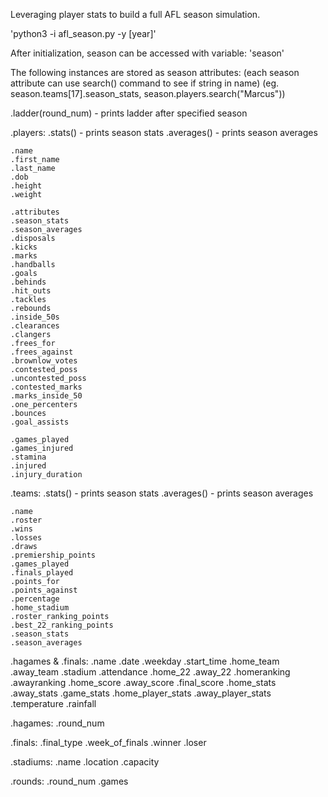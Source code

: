 Leveraging player stats to build a full AFL season simulation.

'python3 -i afl_season.py -y [year]'

After initialization, season can be accessed with variable: 'season'

The following instances are stored as season attributes:
(each season attribute can use search() command to see if string in name)
(eg. season.teams[17].season_stats, season.players.search("Marcus"))

.ladder(round_num)		- prints ladder after specified season

.players:
	.stats() 	- prints season stats
	.averages()		- prints season averages

	.name
	.first_name
	.last_name
	.dob
	.height
	.weight

	.attributes
	.season_stats
	.season_averages
	.disposals
	.kicks
	.marks
	.handballs
	.goals
	.behinds
	.hit_outs
	.tackles
	.rebounds
	.inside_50s
	.clearances
	.clangers
	.frees_for
	.frees_against
	.brownlow_votes
	.contested_poss
	.uncontested_poss
	.contested_marks
	.marks_inside_50
	.one_percenters
	.bounces
	.goal_assists

	.games_played
	.games_injured
	.stamina
	.injured
	.injury_duration

.teams:
	.stats() 	- prints season stats
	.averages()		- prints season averages

	.name
	.roster
	.wins
	.losses
	.draws
	.premiership_points
	.games_played
	.finals_played
	.points_for
	.points_against
	.percentage
	.home_stadium
	.roster_ranking_points
	.best_22_ranking_points
	.season_stats
	.season_averages

.hagames & .finals:
	.name
	.date
	.weekday
	.start_time
	.home_team
	.away_team
	.stadium
	.attendance
	.home_22
	.away_22
	.homeranking
	.awayranking
	.home_score
	.away_score
	.final_score
	.home_stats
	.away_stats
	.game_stats
	.home_player_stats
	.away_player_stats
	.temperature
	.rainfall

.hagames:
	.round_num

.finals:
	.final_type
	.week_of_finals
	.winner
	.loser

.stadiums:
	.name
	.location
	.capacity

.rounds:
	.round_num
	.games

